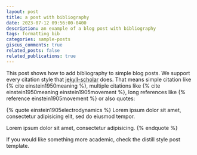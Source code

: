 ```yaml
---
layout: post
title: a post with bibliography
date: 2023-07-12 09:56:00-0400
description: an example of a blog post with bibliography
tags: formatting bib
categories: sample-posts
giscus_comments: true
related_posts: false
related_publications: true
---
```


This post shows how to add bibliography to simple blog posts. We support every citation style that [jekyll-scholar](https://github.com/inukshuk/jekyll-scholar) does. That means simple citation like {% cite einstein1950meaning %}, multiple citations like {% cite einstein1950meaning einstein1905movement %}, long references like {% reference einstein1905movement %} or also quotes:

{% quote einstein1905electrodynamics %}
Lorem ipsum dolor sit amet, consectetur adipisicing elit,
sed do eiusmod tempor.

Lorem ipsum dolor sit amet, consectetur adipisicing.
{% endquote %}

If you would like something more academic, check the distill style post template.
